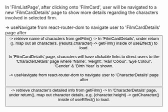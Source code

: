 In 'FilmListPage', after clicking onto 'FilmCard', user will be navigated to a new 'FilmCardDetails' page to show more details regarding the characters involved in selected firm.

-> useNavigate from react-router-dom to navigate user to 'FilmCardDetails' page after <button onClick={handleClick}>
-> retrieve name of characters from getFilm()
-> In 'FilmCardDetails', under return (), map out all characters, {results.character}
-> getFilm() inside of useEffect() to load.

In 'FilmCardDetails' page, characters will have clickable links to direct users to the 'CharacterDetails' page where 'Name', 'Height', 'Hair Colour', 'Eye Colour', 'Gender' & 'Birth Year' is shown.

-> useNavigate from react-router-dom to navigate user to 'CharacterDetails' page after <button onClick={handleClick}>
-> retrieve character's detailed info from getFilm()
-> In 'CharacterDetails' page, under return(), map out character details, e.g. {character.height}
-> getCharacter() inside of useEffect() to load.
